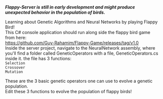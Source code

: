***Flappy-Server is still in early development and might produce unexpected behavior in the population of birds.***

Learning about Genetic Algorithms and Neural Networks by playing Flappy Bird!    
This C# console application should run along side the flappy bird game from here:  
https://github.com/Guy-Rahamim/Flappy-Game/releases/tag/v1.0  
Inside the server project, navigate to the NeuralNetwork assembly, where you'll find a folder called GeneticOperators with a file, GeneticOperators.cs inside it.
the file has 3 functions:  
`Selection`  
`Crossover`  
`Mutation`  

These are the 3 basic genetic operators one can use  to evolve a genetic population.  
Edit these 3 functions to evolve the population of flappy birds!
